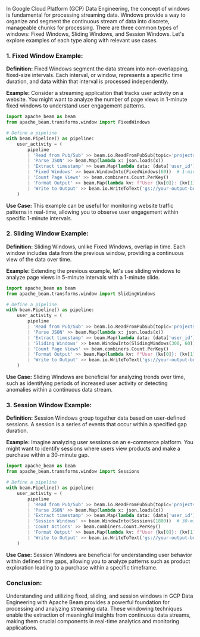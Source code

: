 In Google Cloud Platform (GCP) Data Engineering, the concept of windows is fundamental for processing streaming data. Windows provide a way to organize and segment the continuous stream of data into discrete, manageable chunks for processing. There are three common types of windows: Fixed Windows, Sliding Windows, and Session Windows. Let's explore examples of each type along with relevant use cases.

### 1. Fixed Window Example:

**Definition:**
Fixed Windows segment the data stream into non-overlapping, fixed-size intervals. Each interval, or window, represents a specific time duration, and data within that interval is processed independently.

**Example:**
Consider a streaming application that tracks user activity on a website. You might want to analyze the number of page views in 1-minute fixed windows to understand user engagement patterns.

```python
import apache_beam as beam
from apache_beam.transforms.window import FixedWindows

# Define a pipeline
with beam.Pipeline() as pipeline:
    user_activity = (
        pipeline
        | 'Read from Pub/Sub' >> beam.io.ReadFromPubSub(topic='projects/your-project/topics/your-topic')
        | 'Parse JSON' >> beam.Map(lambda x: json.loads(x))
        | 'Extract timestamp' >> beam.Map(lambda data: (data['user_id'], data['timestamp']))
        | 'Fixed Windows' >> beam.WindowInto(FixedWindows(60))  # 1-minute fixed windows
        | 'Count Page Views' >> beam.combiners.Count.PerKey()
        | 'Format Output' >> beam.Map(lambda kv: f"User {kv[0]}: {kv[1]} page views")
        | 'Write to Output' >> beam.io.WriteToText('gs://your-output-bucket/output.txt')
    )
```

**Use Case:**
This example can be useful for monitoring website traffic patterns in real-time, allowing you to observe user engagement within specific 1-minute intervals.

### 2. Sliding Window Example:

**Definition:**
Sliding Windows, unlike Fixed Windows, overlap in time. Each window includes data from the previous window, providing a continuous view of the data over time.

**Example:**
Extending the previous example, let's use sliding windows to analyze page views in 5-minute intervals with a 1-minute slide.

```python
import apache_beam as beam
from apache_beam.transforms.window import SlidingWindows

# Define a pipeline
with beam.Pipeline() as pipeline:
    user_activity = (
        pipeline
        | 'Read from Pub/Sub' >> beam.io.ReadFromPubSub(topic='projects/your-project/topics/your-topic')
        | 'Parse JSON' >> beam.Map(lambda x: json.loads(x))
        | 'Extract timestamp' >> beam.Map(lambda data: (data['user_id'], data['timestamp']))
        | 'Sliding Windows' >> beam.WindowInto(SlidingWindows(300, 60))  # 5-minute windows with 1-minute slide
        | 'Count Page Views' >> beam.combiners.Count.PerKey()
        | 'Format Output' >> beam.Map(lambda kv: f"User {kv[0]}: {kv[1]} page views")
        | 'Write to Output' >> beam.io.WriteToText('gs://your-output-bucket/output.txt')
    )
```

**Use Case:**
Sliding Windows are beneficial for analyzing trends over time, such as identifying periods of increased user activity or detecting anomalies within a continuous data stream.

### 3. Session Window Example:

**Definition:**
Session Windows group together data based on user-defined sessions. A session is a series of events that occur within a specified gap duration.

**Example:**
Imagine analyzing user sessions on an e-commerce platform. You might want to identify sessions where users view products and make a purchase within a 30-minute gap.

```python
import apache_beam as beam
from apache_beam.transforms.window import Sessions

# Define a pipeline
with beam.Pipeline() as pipeline:
    user_activity = (
        pipeline
        | 'Read from Pub/Sub' >> beam.io.ReadFromPubSub(topic='projects/your-project/topics/your-topic')
        | 'Parse JSON' >> beam.Map(lambda x: json.loads(x))
        | 'Extract timestamp' >> beam.Map(lambda data: (data['user_id'], data['timestamp']))
        | 'Session Windows' >> beam.WindowInto(Sessions(1800))  # 30-minute session windows
        | 'Count Actions' >> beam.combiners.Count.PerKey()
        | 'Format Output' >> beam.Map(lambda kv: f"User {kv[0]}: {kv[1]} actions in a session")
        | 'Write to Output' >> beam.io.WriteToText('gs://your-output-bucket/output.txt')
    )
```

**Use Case:**
Session Windows are beneficial for understanding user behavior within defined time gaps, allowing you to analyze patterns such as product exploration leading to a purchase within a specific timeframe.

### Conclusion:

Understanding and utilizing fixed, sliding, and session windows in GCP Data Engineering with Apache Beam provides a powerful foundation for processing and analyzing streaming data. These windowing techniques enable the extraction of meaningful insights from continuous data streams, making them crucial components in real-time analytics and monitoring applications.
